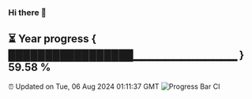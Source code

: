 ### Hi there 👋
⏳ Year progress { █████████████████▁▁▁▁▁▁▁▁▁▁▁▁▁ } 59.58 %
---
⏰ Updated on Tue, 06 Aug 2024 01:11:37 GMT
![Progress Bar CI](https://github.com/liununu/liununu/workflows/Progress%20Bar%20CI/badge.svg)
